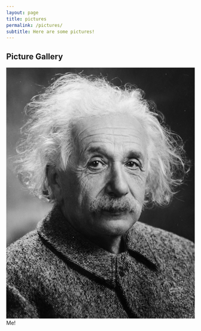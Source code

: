 ```yaml
---
layout: page
title: pictures
permalink: /pictures/
subtitle: Here are some pictures!
---
```


## Picture Gallery

![Me!](assets/img/prof_pic.jpg)
Me!
